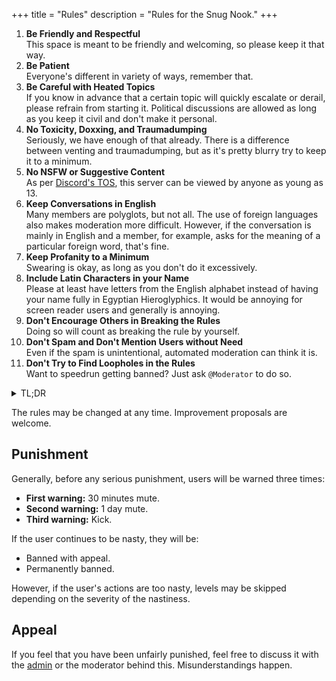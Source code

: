 +++
title = "Rules"
description = "Rules for the Snug Nook."
+++

1. **Be Friendly and Respectful**  
This space is meant to be friendly and welcoming, so please keep it that way.
2. **Be Patient**  
Everyone's different in variety of ways, remember that.
3. **Be Careful with Heated Topics**  
If you know in advance that a certain topic will quickly escalate or derail, please refrain from starting it. Political discussions are allowed as long as you keep it civil and don't make it personal.
4. **No Toxicity, Doxxing, and Traumadumping**  
Seriously, we have enough of that already. There is a difference between venting and traumadumping, but as it's pretty blurry try to keep it to a minimum.
5. **No NSFW or Suggestive Content**  
As per [Discord's TOS](https://discord.com/terms/#2), this server can be viewed by anyone as young as 13.
6. **Keep Conversations in English**  
Many members are polyglots, but not all. The use of foreign languages also makes moderation more difficult. However, if the conversation is mainly in English and a member, for example, asks for the meaning of a particular foreign word, that's fine.
7. **Keep Profanity to a Minimum**  
Swearing is okay, as long as you don't do it excessively.
8. **Include Latin Characters in your Name**  
Please at least have letters from the English alphabet instead of having your name fully in Egyptian Hieroglyphics. It would be annoying for screen reader users and generally is annoying. 
9. **Don't Encourage Others in Breaking the Rules**  
Doing so will count as breaking the rule by yourself.
10. **Don't Spam and Don't Mention Users without Need**  
Even if the spam is unintentional, automated moderation can think it is.
11. **Don't Try to Find Loopholes in the Rules**  
Want to speedrun getting banned? Just ask `@Moderator` to do so.

<details>
<summary>TL;DR</summary>

![Meme titled "Be friendly" with a stretched image of Twilight Sparkle, followed by the text: Don't engage with rude people online. And make sure you behave yourself - Don't offend anyone. When communicating on the Internet, be kind to others. Avoid using harsh words! You might unintentionally hurt someone, And reading rude comments is just as unpleasant as hearing them.](../be-friendly.png#transparent#no-hover)
</details>

The rules may be changed at any time. Improvement proposals are welcome.

## Punishment

Generally, before any serious punishment, users will be warned three times:

- **First warning:** 30 minutes mute.
- **Second warning:** 1 day mute.
- **Third warning:** Kick.

If the user continues to be nasty, they will be:

- Banned with appeal.
- Permanently banned.

However, if the user's actions are too nasty, levels may be skipped depending on the severity of the nastiness.

## Appeal

If you feel that you have been unfairly punished, feel free to discuss it with the [admin](@/online/index.md#contacts) or the moderator behind this. Misunderstandings happen.
